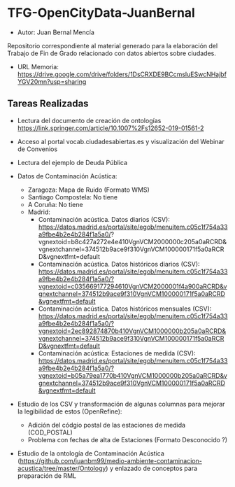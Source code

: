 # TFG-OpenCityData-JuanBernal
- Autor: Juan Bernal Mencía

Repositorio correspondiente al material generado para la elaboración del Trabajo de Fin de Grado relacionado con datos abiertos sobre ciudades.

- URL Memoria: https://drive.google.com/drive/folders/1DsCRXDE9BCcmsluESwcNHajbfYGV20mn?usp=sharing

## Tareas Realizadas

- Lectura del documento de creación de ontologías https://link.springer.com/article/10.1007%2Fs12652-019-01561-2
- Acceso al portal vocab.ciudadesabiertas.es y visualización del Webinar de Convenios
- Lectura del ejemplo de Deuda Pública
- Datos de Contaminación Acústica:
  - Zaragoza: Mapa de Ruido (Formato WMS)
  - Santiago Compostela: No tiene
  - A Coruña: No tiene
  - Madrid: 
    - Contaminación acústica. Datos diarios (CSV): https://datos.madrid.es/portal/site/egob/menuitem.c05c1f754a33a9fbe4b2e4b284f1a5a0/?  vgnextoid=b8c427a272e4e410VgnVCM2000000c205a0aRCRD&vgnextchannel=374512b9ace9f310VgnVCM100000171f5a0aRCRD&vgnextfmt=default
    - Contaminación acústica. Datos históricos diarios (CSV): https://datos.madrid.es/portal/site/egob/menuitem.c05c1f754a33a9fbe4b2e4b284f1a5a0/?vgnextoid=c035669177294610VgnVCM2000001f4a900aRCRD&vgnextchannel=374512b9ace9f310VgnVCM100000171f5a0aRCRD&vgnextfmt=default
    - Contaminación acústica. Datos históricos mensuales (CSV): https://datos.madrid.es/portal/site/egob/menuitem.c05c1f754a33a9fbe4b2e4b284f1a5a0/?vgnextoid=2ec892874870b410VgnVCM1000000b205a0aRCRD&vgnextchannel=374512b9ace9f310VgnVCM100000171f5a0aRCRD&vgnextfmt=default
    - Contaminación acústica: Estaciones de medida (CSV): https://datos.madrid.es/portal/site/egob/menuitem.c05c1f754a33a9fbe4b2e4b284f1a5a0/?vgnextoid=b05a79ea1770b410VgnVCM1000000b205a0aRCRD&vgnextchannel=374512b9ace9f310VgnVCM100000171f5a0aRCRD&vgnextfmt=default
    
- Estudio de los CSV y transformación de algunas columnas para mejorar la legibilidad de estos (OpenRefine):
   - Adición del códgio postal de las estaciones de medida (COD_POSTAL)
   - Problema con fechas de alta de Estaciones (Formato Desconocido ?)
- Estudio de la ontología de Contaminación Acústica (https://github.com/juanbm99/medio-ambiente-contaminacion-acustica/tree/master/Ontology) y enlazado de conceptos para    preparación de RML
